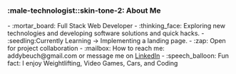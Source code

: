 <h3> :male-technologist::skin-tone-2: About Me </h3>
- :mortar_board: Full Stack Web Developer
- :thinking_face: Exploring new technologies and developing software solutions and quick hacks.
- :seedling:Currently Learning → Implementing a landing page.
- :zap: Open for project collaboration
- :mailbox: How to reach me: addybeuch@gmail.com or message me on <a href="https://www.linkedin.com/in/adam-beuchert/">LinkedIn</a>
- :speech_balloon: Fun fact: I enjoy Weightlifting, Video Games, Cars, and Coding

